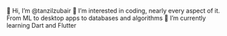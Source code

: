 👋 Hi, I’m @tanzilzubair
👀 I’m interested in coding, nearly every aspect of it. From ML to desktop apps to databases and algorithms
🌱 I’m currently learning Dart and Flutter
<!-- # Hello!👋
My name is Tanzil Zubair Bin Zaman, and I'm an amaetuer software developer and all-around tech-obsessed person. Coding - and minor hardware dabblings here and there - have been my passion for as long as I can remember, and I am deeply fasicnated by every aspect of them: From ML to systems software, from IBM's quantum computers to Raspberry Pis.

Currently, I've been devoted to making some passion projects of mine get off the ground and up and running! 

# ✍️ Blog & Writing
Apart from coding, I've been an avid fan of the written word for just about as long as I've been able to comprehend it, and over the years, I've ~~devoured~~ _uhh, read_ countless books, and have even written for and won several writing competitions over the years.

From the timeless and genre-defining works of Isaac Asimov and Frank Herbert, to the I am _convinced_ classic-to-be works of Brandon Sanderson, these books have entertained and given me companionship, and perhaps most importantly, shown me the value of not just seeing what _is_, but what _could be_.

I maintain and write sporadically for a blog over at [tanzilzubair.tech](tanzilzubair.tech). -->

